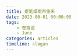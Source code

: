 ```yaml
---
title: 提笔烟雨再重来
date: 2023-06-01 00:00:00
tags: 
    - 卷首语
    - June
categories: articles
timeline: slogan
---
```

